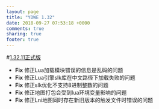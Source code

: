```yaml
---
layout: page
title: "YDWE 1.32"
date: 2018-09-27 07:53:18 +0000
comments: true
sharing: true
footer: true
---
```


#[1.32.11正式版](https://pan.baidu.com/s/11Kpsv_-ZmIS8w_X7wM8voQ)

* **Fix** 修正Lua加载模块错误的信息是乱码的问题
* **Fix** 修正Lua引擎slk库在中文路径下加载失败的问题
* **Fix** 修正slk优化不支持8进制整数的问题
* **Fix** 修正地图打包会受到lua环境变量影响的问题
* **Fix** 修正Lni地图同时存在新旧版本的触发文件时错误的问题
